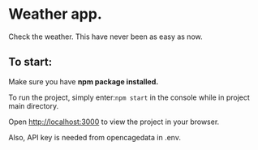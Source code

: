 # Weather app.

Check the weather. This have never been as easy as now.

## To start:

Make sure you have **npm package installed.**

To run the project, simply enter:`npm start`
in the console while in project main directory.

Open [http://localhost:3000](http://localhost:3000) to view the project in your browser.

Also, API key is needed from opencagedata in .env.

